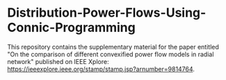 # Distribution-Power-Flows-Using-Connic-Programming
This repository contains the supplementary material for the paper entitled "On the comparison of different convexified power flow models in radial network" published on IEEE Xplore: https://ieeexplore.ieee.org/stamp/stamp.jsp?arnumber=9814764. 
